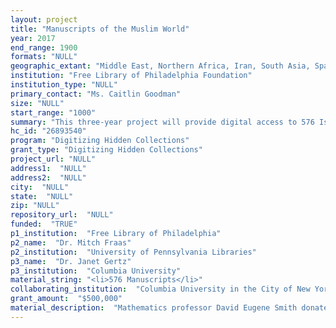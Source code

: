 ```yaml
--- 
layout: project 
title: "Manuscripts of the Muslim World"
year: 2017
end_range: 1900
formats: "NULL"
geographic_extant: "Middle East, Northern Africa, Iran, South Asia, Spain, Turkey"
institution: "Free Library of Philadelphia Foundation"
institution_type: "NULL"
primary_contact: "Ms. Caitlin Goodman"
size: "NULL"
start_range: "1000"
summary: "This three-year project will provide digital access to 576 Islamic manuscripts and 827 paintings heretofore largely invisible to scholars. Together these holdings represent in great breadth the Middle East’s flourishing intellectual and cultural heritage from 1000 to 1900, covering mathematics, astrology, history, law, literature, and the Qur’an and Hadith. The bulk are Arabic and Persian illuminated manuscripts, along with examples of Coptic, Indo-Persian, Samaritan, Syriac, and Turkish calligraphy, and paintings on disbound leaves and cuttings. Columbia University will digitize 345 manuscripts. University of Pennsylvania will digitize 84 of its codices, along with 94 manuscripts from the Free Library and smaller collections from Bryn Mawr and Haverford colleges. The Free Library will digitize 827 paintings. A cataloger will be hired by the University of Pennsylvania to enhance metadata for all partners. All digital images and records will be available as a unified collection at OPenn and added to other online repositories."
hc_id: "26893540"
program: "Digitizing Hidden Collections"
grant_type: "Digitizing Hidden Collections"
project_url: "NULL"
address1:  "NULL"
address2:  "NULL"
city:  "NULL"
state:  "NULL"
zip: "NULL"
repository_url:  "NULL"
funded:  "TRUE"
p1_institution:  "Free Library of Philadelphia"
p2_name:  "Dr. Mitch Fraas"
p2_institution:  "University of Pennsylvania Libraries"
p3_name:  "Dr. Janet Gertz"
p3_institution:  "Columbia University"
material_string: "<li>576 Manuscripts</li>"
collaborating_institution:  "Columbia University in the City of New York; University of Pennsylvania; Bryn Mawr College; Haverford College"
grant_amount:  "$500,000"
material_description:  "Mathematics professor David Eugene Smith donated his collection of Arabic script manuscripts to Columbia University in 1934. The collection remained hidden from all but the most persistent scholars for years, largely due to a lack of language expertise in the Libraries. This changed in 2016 when a group of faculty and graduate students in religion, history, and Middle East studies joined with Columbia’s librarians to begin a cataloging project. The manuscripts include bound codices, single leaves, and scrolls. Approximately half of them concern the broad history of mathematics, including arithmetic, algebra, geometry, astronomy, accounting, and science. Other topics include religion and poetry. Anne Baker Lewis, the widow of prominent Philadelphia collector John Frederick Lewis, donated his collection to the Free Library of Philadelphia in 1936. At its heart is a fine selection of Arabic and Persian illuminated manuscripts, along with examples of Coptic, Indo-Persian, Samaritan, Syriac, and Turkish calligraphy, and more than 800 paintings on disbound leaves and cuttings. There are works of astronomy, history, philosophy, religion, law, and literature, including two dozen copies of the Qur’an and eleven of Firdawsi's epic poem, the Shahnama. The University of Pennsylvania’s holdings come from the Katz Center for Advanced Judaic Studies at the University, and date to early 20th-century collectors like John Frederick Lewis and Mayer Sulzberger. The majority of these manuscripts are relatively unknown to scholars and include commentaries on the Qur’an, collections of Hadith, Islamic law texts, astrological and magical manuscripts, Persian poetry, and hybrid Arabic-Coptic Christian texts."
---
```

